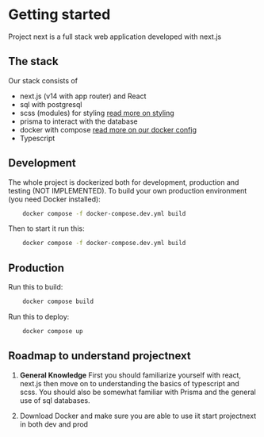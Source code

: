# Getting started
Project next is a full stack web application developed with next.js

## The stack
Our stack consists of
- next.js (v14 with app router) and React
- sql with postgresql
- scss (modules) for styling [read more on styling](/Styling_and_Ohma.md)
- prisma to interact with the database 
- docker with compose [read more on our docker config](/Docker.md)
- Typescript

## Development
The whole project is dockerized both for development, production and testing (NOT IMPLEMENTED). To build your own production environment (you need Docker installed):
```bash
    docker compose -f docker-compose.dev.yml build
```
Then to start it run this: 
```bash
    docker compose -f docker-compose.dev.yml build
```

## Production
Run this to build:
```bash
    docker compose build
```

Run this to deploy:
```bash
    docker compose up
```

## Roadmap to understand projectnext
1. **General Knowledge** First you should familiarize yourself with react, next.js then move on to understanding the basics of typescript and scss. You should also be somewhat familiar with Prisma and the general use of sql databases.

2. Download Docker and make sure you are able to use iit start projectnext in both dev and prod  


